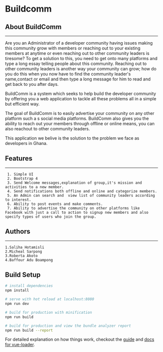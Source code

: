 # Buildcomm

## About BuildComm
--------------------------------------

  Are you an Administrator of a developer community having issues making this community grow with members or reaching out to your existing members at anytime or even reaching out to other community leaders is tiresome? To get a solution to this, you need to get onto many platforms and type a long essay telling people about this community. Reaching out to other community leaders is another way your community can grow; how do you do this when you now have to find the community leader's name,contact or email and then type a long message for him to read and get back to you after days.

   BuildComm is a system which seeks to help build the developer community by offering you a web application to tackle all these problems all in a simple but efficient way. 

   The goal of BuildComm is to easily advertise your community on any other platform such a s social media platforms. BuildComm also gives you the ability to reach out your members through offline or online means, you can also reachout to other community leaders.

   This application we belive is the solution to the problem we face as developers in Ghana.
  
  
## Features 
--------------------------------------
     1. Simple UI
     2. Bootstrap 4
     3. Send Welcome messages,explanation of group,it's mission and activities to a new member.
     4. Send notifications both offline and online and categorize members.
     5. An Admin can search and  view list of community leaders according to interest.
     6. Ability to post events and make comments.
     7. Ability to advertise the community on other platforms like Facebook with just a call to action to signup new members and also specify types of users who join the group.

## Authors
--------------------------------------
    1.Saliha Hotamisli
    2.Micheal Sarpong
    3.Roberta Akoto
    4.Baffour Adu Boampong



## Build Setup

``` bash
# install dependencies
npm install

# serve with hot reload at localhost:8080
npm run dev

# build for production with minification
npm run build

# build for production and view the bundle analyzer report
npm run build --report
```

For detailed explanation on how things work, checkout the [guide](http://vuejs-templates.github.io/webpack/) and [docs for vue-loader](http://vuejs.github.io/vue-loader).
